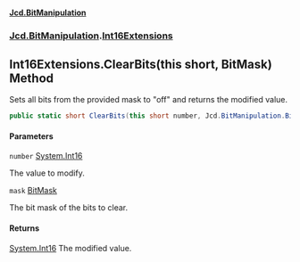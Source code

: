 #### [Jcd.BitManipulation](index.md 'index')

### [Jcd.BitManipulation](Jcd.BitManipulation.md 'Jcd.BitManipulation').[Int16Extensions](Jcd.BitManipulation.Int16Extensions.md 'Jcd.BitManipulation.Int16Extensions')

## Int16Extensions.ClearBits(this short, BitMask) Method

Sets all bits from the provided mask to "off" and returns the modified value.

```csharp
public static short ClearBits(this short number, Jcd.BitManipulation.BitMask mask);
```

#### Parameters

<a name='Jcd.BitManipulation.Int16Extensions.ClearBits(thisshort,Jcd.BitManipulation.BitMask).number'></a>

`number` [System.Int16](https://docs.microsoft.com/en-us/dotnet/api/System.Int16 'System.Int16')

The value to modify.

<a name='Jcd.BitManipulation.Int16Extensions.ClearBits(thisshort,Jcd.BitManipulation.BitMask).mask'></a>

`mask` [BitMask](Jcd.BitManipulation.BitMask.md 'Jcd.BitManipulation.BitMask')

The bit mask of the bits to clear.

#### Returns

[System.Int16](https://docs.microsoft.com/en-us/dotnet/api/System.Int16 'System.Int16')
The modified value.
